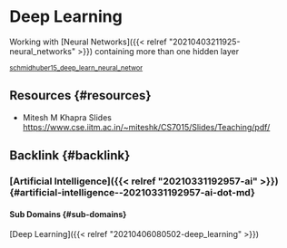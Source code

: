 # Deep Learning


Working with [Neural Networks]({{< relref "20210403211925-neural_networks" >}}) containing more than one hidden layer

<sup id="c2a104caaf9911e2157bcccb83fac6ad"><a href="#schmidhuber15_deep_learn_neural_networ" title="J\urgen Schmidhuber, Deep Learning in Neural Networks: an Overview, {Neural Networks}, v(nil), 85-117 (2015).">schmidhuber15_deep_learn_neural_networ</a></sup>


## Resources {#resources}

-   Mitesh M Khapra Slides <https://www.cse.iitm.ac.in/~miteshk/CS7015/Slides/Teaching/pdf/>


## Backlink {#backlink}


### [Artificial Intelligence]({{< relref "20210331192957-ai" >}}) {#artificial-intelligence--20210331192957-ai-dot-md}


#### Sub Domains {#sub-domains}

[Deep Learning]({{< relref "20210406080502-deep_learning" >}})

